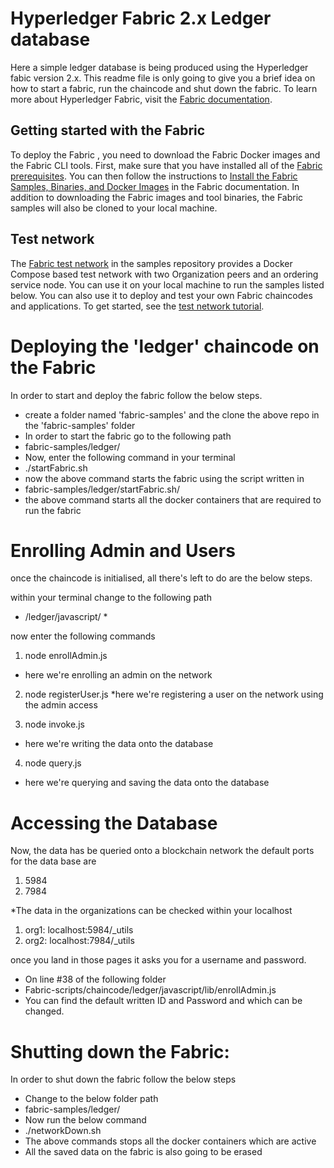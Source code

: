 [//]: # (SPDX-License-Identifier: CC-BY-4.0)

# Hyperledger Fabric 2.x Ledger database



Here a simple ledger database is being produced using the Hyperledger fabic version 2.x. This readme file is only going to give you a brief idea on how to start a fabric, run the chaincode and shut down the fabric.
To learn more about Hyperledger Fabric, visit the [Fabric documentation](https://hyperledger-fabric.readthedocs.io/en/latest).

## Getting started with the Fabric

To deploy the Fabric , you need to download the Fabric Docker images and the Fabric CLI tools. First, make sure that you have installed all of the [Fabric prerequisites](https://hyperledger-fabric.readthedocs.io/en/latest/prereqs.html). You can then follow the instructions to [Install the Fabric Samples, Binaries, and Docker Images](https://hyperledger-fabric.readthedocs.io/en/latest/install.html) in the Fabric documentation. In addition to downloading the Fabric images and tool binaries, the Fabric samples will also be cloned to your local machine.

## Test network

The [Fabric test network](test-network) in the samples repository provides a Docker Compose based test network with two
Organization peers and an ordering service node. You can use it on your local machine to run the samples listed below.
You can also use it to deploy and test your own Fabric chaincodes and applications. To get started, see
the [test network tutorial](https://hyperledger-fabric.readthedocs.io/en/latest/test_network.html).

# Deploying the 'ledger' chaincode on the Fabric
In order to start and deploy the fabric follow the below steps.
* create a folder named 'fabric-samples' and the clone the above repo in the 'fabric-samples' folder
* In order to start the fabric go to the following path 
* fabric-samples/ledger/
* Now, enter the following command in your terminal
* ./startFabric.sh 
* now the above command starts the fabric using the script written in
* fabric-samples/ledger/startFabric.sh/ 
* the above command starts all the docker containers that are required to run the fabric

# Enrolling Admin and Users 

 once the chaincode is initialised, all there's left to do are the below steps.

within your terminal change to the following path

* /ledger/javascript/ *

now enter the following commands

1. node enrollAdmin.js 
* here we're enrolling an admin on the network

2. node registerUser.js
*here we're registering a user on the network using the admin access 

3. node invoke.js
* here we're writing the data onto the database 

4. node query.js
* here we're querying and saving the data onto the database 

# Accessing the Database

Now, the data has be queried onto a blockchain network 
the default ports for the data base are 
1. 5984
2. 7984

*The data in the organizations can be checked within your localhost
1. org1: localhost:5984/_utils
2. org2: localhost:7984/_utils

once you land in those pages it asks you for a username and password.
* On line #38 of the following folder 
* Fabric-scripts/chaincode/ledger/javascript/lib/enrollAdmin.js 
* You can find the default written ID and Password and which can be changed.

# Shutting down the Fabric:

In order to shut down the fabric follow the below steps
* Change to the below folder path
* fabric-samples/ledger/
* Now run the below command
* ./networkDown.sh
* The above commands stops all the docker containers which are active
* All the saved data on the fabric is also going to be erased



